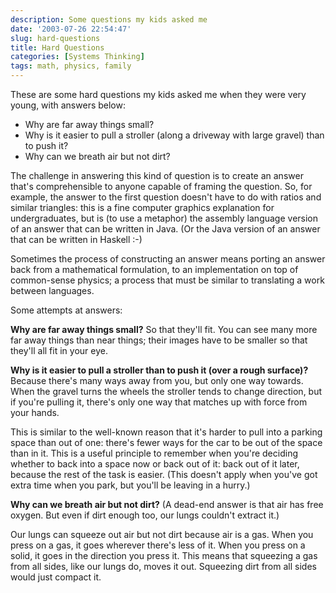 ```yaml
---
description: Some questions my kids asked me
date: '2003-07-26 22:54:47'
slug: hard-questions
title: Hard Questions
categories: [Systems Thinking]
tags: math, physics, family
---
```


These are some hard questions my kids asked me when they were very young, with answers below:

* Why are far away things small?
* Why is it easier to pull a stroller (along a driveway with large gravel) than to push it?
* Why can we breath air but not dirt?

The challenge in answering this kind of question is to create an answer that's comprehensible to anyone capable of framing the question. So, for example, the answer to the first question doesn't have to do with ratios and similar triangles: this is a fine computer graphics explanation for undergraduates, but is (to use a metaphor) the assembly language version of an answer that can be written in Java. (Or the Java version of an answer that can be written in Haskell :-)

Sometimes the process of constructing an answer means porting an answer back from a mathematical formulation, to an implementation on top of common-sense physics; a process that must be similar to translating a work between languages.

Some attempts at answers:

**Why are far away things small?**
So that they'll fit. You can see many more far away things than near things; their images have to be smaller so that they'll all fit in your eye.

**Why is it easier to pull a stroller than to push it (over a rough surface)?**
Because there's many ways away from you, but only one way towards. When the gravel turns the wheels the stroller tends to change direction, but if you're pulling it, there's only one way that matches up with force from your hands.

This is similar to the well-known reason that it's harder to pull into a parking space than out of one: there's fewer ways for the car to be out of the space than in it. This is a useful principle to remember when you're deciding whether to back into a space now or back out of it: back out of it later, because the rest of the task is easier. (This doesn't apply when you've got extra time when you park, but you'll be leaving in a hurry.)

**Why can we breath air but not dirt?**
(A dead-end answer is that air has free oxygen. But even if dirt enough too, our lungs couldn't extract it.)

Our lungs can squeeze out air but not dirt because air is a gas. When you press on a gas, it goes wherever there's less of it. When you press on a solid, it goes in the direction you press it. This means that squeezing a gas from all sides, like our lungs do, moves it out. Squeezing dirt from all sides would just compact it.
